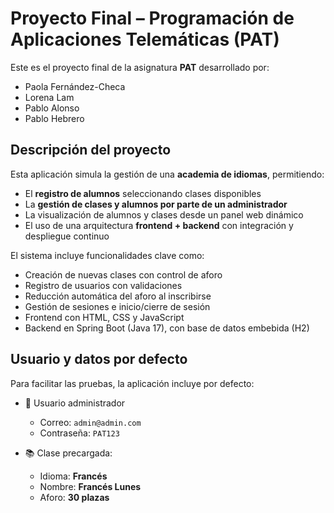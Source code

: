 #  Proyecto Final – Programación de Aplicaciones Telemáticas (PAT)

Este es el proyecto final de la asignatura **PAT** desarrollado por:

- Paola Fernández-Checa
- Lorena Lam
- Pablo Alonso
- Pablo Hebrero

## Descripción del proyecto

Esta aplicación simula la gestión de una **academia de idiomas**, permitiendo:

- El **registro de alumnos** seleccionando clases disponibles
- La **gestión de clases y alumnos por parte de un administrador**
- La visualización de alumnos y clases desde un panel web dinámico
- El uso de una arquitectura **frontend + backend** con integración y despliegue continuo

El sistema incluye funcionalidades clave como:

- Creación de nuevas clases con control de aforo
- Registro de usuarios con validaciones
- Reducción automática del aforo al inscribirse
- Gestión de sesiones e inicio/cierre de sesión
- Frontend con HTML, CSS y JavaScript
- Backend en Spring Boot (Java 17), con base de datos embebida (H2)

## Usuario y datos por defecto

Para facilitar las pruebas, la aplicación incluye por defecto:

- 👤 Usuario administrador
    - Correo: `admin@admin.com`
    - Contraseña: `PAT123`

- 📚 Clase precargada:
    - Idioma: **Francés**
    - Nombre: **Francés Lunes**
    - Aforo: **30 plazas**

